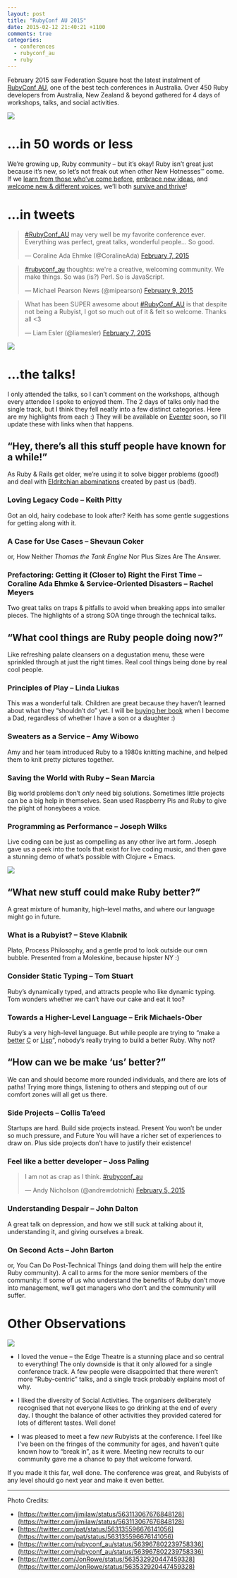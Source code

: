 ```yaml
---
layout: post
title: "RubyConf AU 2015"
date: 2015-02-12 21:40:21 +1100
comments: true
categories: 
  - conferences
  - rubyconf_au
  - ruby
---
```


February 2015 saw Federation Square host the latest instalment of [RubyConf AU][1], one of the best tech conferences in Australia. Over 450 Ruby developers from Australia, New Zealand & beyond gathered for 4 days of workshops, talks, and social activities.

<img src='/images/rubyconf_au_15_conference.jpg' />

# …in 50 words or less

We’re growing up, Ruby community – but it’s okay! Ruby isn’t great just because it’s new, so let’s not freak out when other New Hotnesses™ come. If we [learn from those who’ve come before](#on_the_shoulders_of_giants), [embrace new ideas](#embrace_new_ideas), and [welcome new & different voices](#diversity), we’ll both [survive and thrive](#do_all_the_cool_things)!

# …in tweets

<blockquote class="twitter-tweet" lang="en"><p><a href="https://twitter.com/hashtag/RubyConf_AU?src=hash">#RubyConf_AU</a> may very well be my favorite conference ever. Everything was perfect, great talks, wonderful people… So good.</p>&mdash; Coraline Ada Ehmke (@CoralineAda) <a href="https://twitter.com/CoralineAda/status/563938042365239296">February 7, 2015</a></blockquote>
<script async src="//platform.twitter.com/widgets.js" charset="utf-8"></script>

<blockquote class="twitter-tweet" lang="en"><p><a href="https://twitter.com/hashtag/rubyconf_au?src=hash">#rubyconf_au</a> thoughts: we&#39;re a creative, welcoming community. We make things.&#10;&#10;So was (is?) Perl. So is JavaScript.</p>&mdash; Michael Pearson News (@mipearson) <a href="https://twitter.com/mipearson/status/564615942324248577">February 9, 2015</a></blockquote>
<script async src="//platform.twitter.com/widgets.js" charset="utf-8"></script>

<blockquote class="twitter-tweet" lang="en"><p>What has been SUPER awesome about <a href="https://twitter.com/hashtag/RubyConf_AU?src=hash">#RubyConf_AU</a> is that despite not being a Rubyist, I got so much out of it &amp; felt so welcome. Thanks all &lt;3</p>&mdash; Liam Esler (@liamesler) <a href="https://twitter.com/liamesler/status/564033026695249920">February 7, 2015</a></blockquote>
<script async src="//platform.twitter.com/widgets.js" charset="utf-8"></script>

<img src='/images/collis.jpg' />

# …the talks!

I only attended the talks, so I can’t comment on the workshops, although every attendee I spoke to enjoyed them. The 2 days of talks only had the single track, but I think they fell neatly into a few distinct categories. Here are my highlights from each :) They will be available on [Eventer][7] soon, so I’ll update these with links when that happens.

## <a name="on_the_shoulders_of_giants"></a>“Hey, there’s all this stuff people have known for a while!”

As Ruby & Rails get older, we’re using it to solve bigger problems (good!) and deal with [Eldritchian abominations][2] created by past us (bad!).

### Loving Legacy Code – Keith Pitty

Got an old, hairy codebase to look after? Keith has some gentle suggestions for getting along with it.
 
### A Case for Use Cases – Shevaun Coker

or, How Neither _Thomas the Tank Engine_ Nor Plus Sizes Are The Answer.

### Prefactoring: Getting it (Closer to) Right the First Time – Coraline Ada Ehmke & Service-Oriented Disasters – Rachel Meyers

Two great talks on traps & pitfalls to avoid when breaking apps into smaller pieces. The highlights of a strong SOA tinge through the technical talks.

## <a name="do_all_the_cool_things"></a>“What cool things are Ruby people doing now?”

Like refreshing palate cleansers on a degustation menu, these were sprinkled through at just the right times. Real cool things being done by real cool people.

### Principles of Play – Linda Liukas

This was a wonderful talk. Children are great because they haven’t learned about what they “shouldn’t do” yet. I will be [buying her book][6] when I become a Dad, regardless of whether I have a son or a daughter :)

### Sweaters as a Service – Amy Wibowo

Amy and her team introduced Ruby to a 1980s knitting machine, and helped them to knit pretty pictures together.

### Saving the World with Ruby – Sean Marcia

Big world problems don’t _only_ need big solutions. Sometimes little projects can be a big help in themselves. Sean used Raspberry Pis and Ruby to give the plight of honeybees a voice.

### Programming as Performance – Joseph Wilks

Live coding can be just as compelling as any other live art form. Joseph gave us a peek into the tools that exist for live coding music, and then gave a stunning demo of what’s possible with Clojure + Emacs.

<img src='/images/repl_electric.jpg' />

## <a name="embrace_new_ideas"></a>“What new stuff could make Ruby better?”

A great mixture of humanity, high–level maths, and where our language might go in future.

### What is a Rubyist? – Steve Klabnik

Plato, Process Philosophy, and a gentle prod to look outside our own bubble. Presented from a Moleskine, because hipster NY :)

### Consider Static Typing – Tom Stuart

Ruby’s dynamically typed, and attracts people who like dynamic typing. Tom wonders whether we can’t have our cake and eat it too?

### Towards a Higher-Level Language – Erik Michaels-Ober

Ruby’s a very high-level language. But while people are trying to “make a [better][4] [C][3] or [Lisp][5]”, nobody’s really trying to build a better Ruby. Why not?

## <a name=“diversity”></a>“How can we be make ‘us’ better?”

We can and should become more rounded individuals, and there are lots of paths! Trying more things, listening to others and stepping out of our comfort zones will all get us there.

### Side Projects – Collis Ta’eed
Startups are hard. Build side projects instead. Present You won’t be under so much pressure, and Future You will have a richer set of experiences to draw on. Plus side projects don’t have to justify their existence!

### Feel like a better developer – Joss Paling
<blockquote class="twitter-tweet" lang="en"><p>I am not as crap as I think. <a href="https://twitter.com/hashtag/rubyconf_au?src=hash">#rubyconf_au</a></p>&mdash; Andy Nicholson (@andrewdotnich) <a href="https://twitter.com/andrewdotnich/status/563482419630579712">February 5, 2015</a></blockquote>
<script async src="//platform.twitter.com/widgets.js" charset="utf-8"></script>

### Understanding Despair – John Dalton

A great talk on depression, and how we still suck at talking about it, understanding it, and giving ourselves a break.

### On Second Acts – John Barton

or, You Can Do Post-Technical Things (and doing them will help the entire Ruby community). A call to arms for the more senior members of the community: If some of us who understand the benefits of Ruby don’t move into management, we’ll get managers who don’t and the community will suffer.

# Other Observations

<img src='/images/picnic.jpg' />

* I loved the venue – the Edge Theatre is a stunning place and so central to everything! The only downside is that it only allowed for a single conference track. A few people were disappointed that there weren’t more “Ruby-centric” talks, and a single track probably explains most of why.

* I liked the diversity of Social Activities. The organisers deliberately recognised that not everyone likes to go drinking at the end of every day. I thought the balance of other activities they provided catered for lots of different tastes. Well done!

* I was pleased to meet a few *new* Rubyists at the conference. I feel like I’ve been on the fringes of the community for ages, and haven’t quite known how to “break in”, as it were. Meeting new recruits to our community gave me a chance to pay that welcome forward. 

If you made it this far, well done. The conference was great, and Rubyists of any level should go next year and make it even better.

<hr>
<aside>
Photo Credits:

- [https://twitter.com/jimilaw/status/563113067676848128](https://twitter.com/jimilaw/status/563113067676848128)
- [https://twitter.com/pat/status/563135596676141056](https://twitter.com/pat/status/563135596676141056)
- [https://twitter.com/rubyconf_au/status/563967802239758336](https://twitter.com/rubyconf_au/status/563967802239758336)
- [https://twitter.com/JonRowe/status/563532920447459328](https://twitter.com/JonRowe/status/563532920447459328)
</aside>


[1]: http://rubyconf.org.au/
[2]: http://tvtropes.org/pmwiki/pmwiki.php/Main/EldritchAbomination
[3]: http://golang.org/
[4]: http://www.rust-lang.org/
[5]: http://clojure.org/
[6]: http://www.helloruby.com/
[7]: http://eventer.com/